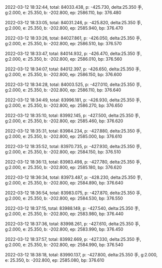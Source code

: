 2022-03-12 18:32:44, total: 84033.438, p: -425.730, delta:25.350 手, g:2.000, e: 25.350, b: -202.800, ep: 2586.110, bp: 376.480

2022-03-12 18:33:05, total: 84031.246, p: -425.820, delta:25.350 手, g:2.000, e: 25.350, b: -202.800, ep: 2585.940, bp: 376.470

2022-03-12 18:33:26, total: 84027.861, p: -426.050, delta:25.350 手, g:2.000, e: 25.350, b: -202.800, ep: 2586.510, bp: 376.570

2022-03-12 18:33:47, total: 84014.932, p: -426.470, delta:25.350 手, g:2.000, e: 25.350, b: -202.800, ep: 2586.010, bp: 376.560

2022-03-12 18:34:07, total: 84012.397, p: -426.650, delta:25.350 手, g:2.000, e: 25.350, b: -202.800, ep: 2586.150, bp: 376.600

2022-03-12 18:34:28, total: 84003.525, p: -427.010, delta:25.350 手, g:2.000, e: 25.350, b: -202.800, ep: 2586.110, bp: 376.640

2022-03-12 18:34:49, total: 83996.181, p: -426.930, delta:25.350 手, g:2.000, e: 25.350, b: -202.800, ep: 2586.270, bp: 376.650

2022-03-12 18:35:10, total: 83992.145, p: -427.500, delta:25.350 手, g:2.000, e: 25.350, b: -202.800, ep: 2585.460, bp: 376.620

2022-03-12 18:35:31, total: 83984.234, p: -427.880, delta:25.350 手, g:2.000, e: 25.350, b: -202.800, ep: 2585.000, bp: 376.610

2022-03-12 18:35:52, total: 83970.735, p: -427.930, delta:25.350 手, g:2.000, e: 25.350, b: -202.800, ep: 2584.150, bp: 376.510

2022-03-12 18:36:13, total: 83983.498, p: -427.780, delta:25.350 手, g:2.000, e: 25.350, b: -202.800, ep: 2585.180, bp: 376.620

2022-03-12 18:36:34, total: 83973.487, p: -428.230, delta:25.350 手, g:2.000, e: 25.350, b: -202.800, ep: 2584.890, bp: 376.640

2022-03-12 18:36:54, total: 83983.075, p: -427.870, delta:25.350 手, g:2.000, e: 25.350, b: -202.800, ep: 2584.530, bp: 376.550

2022-03-12 18:37:15, total: 83988.149, p: -427.540, delta:25.350 手, g:2.000, e: 25.350, b: -202.800, ep: 2583.980, bp: 376.440

2022-03-12 18:37:36, total: 83998.261, p: -427.610, delta:25.350 手, g:2.000, e: 25.350, b: -202.800, ep: 2583.990, bp: 376.450

2022-03-12 18:37:57, total: 83992.669, p: -427.330, delta:25.350 手, g:2.000, e: 25.350, b: -202.800, ep: 2584.990, bp: 376.540

2022-03-12 18:38:18, total: 83990.137, p: -427.800, delta:25.350 手, g:2.000, e: 25.350, b: -202.800, ep: 2585.080, bp: 376.610